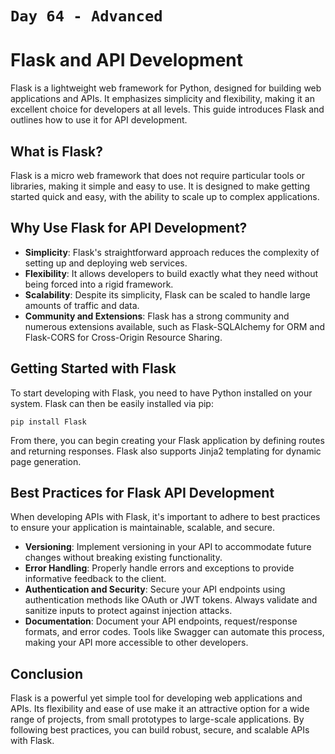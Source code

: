 # `Day 64 - Advanced`

# Flask and API Development

Flask is a lightweight web framework for Python, designed for building web applications and APIs. It emphasizes simplicity and flexibility, making it an excellent choice for developers at all levels. This guide introduces Flask and outlines how to use it for API development.

## What is Flask?

Flask is a micro web framework that does not require particular tools or libraries, making it simple and easy to use. It is designed to make getting started quick and easy, with the ability to scale up to complex applications.

## Why Use Flask for API Development?

- **Simplicity**: Flask's straightforward approach reduces the complexity of setting up and deploying web services.
- **Flexibility**: It allows developers to build exactly what they need without being forced into a rigid framework.
- **Scalability**: Despite its simplicity, Flask can be scaled to handle large amounts of traffic and data.
- **Community and Extensions**: Flask has a strong community and numerous extensions available, such as Flask-SQLAlchemy for ORM and Flask-CORS for Cross-Origin Resource Sharing.

## Getting Started with Flask

To start developing with Flask, you need to have Python installed on your system. Flask can then be easily installed via pip:

```
pip install Flask
```

From there, you can begin creating your Flask application by defining routes and returning responses. Flask also supports Jinja2 templating for dynamic page generation.

## Best Practices for Flask API Development

When developing APIs with Flask, it's important to adhere to best practices to ensure your application is maintainable, scalable, and secure.

- **Versioning**: Implement versioning in your API to accommodate future changes without breaking existing functionality.
- **Error Handling**: Properly handle errors and exceptions to provide informative feedback to the client.
- **Authentication and Security**: Secure your API endpoints using authentication methods like OAuth or JWT tokens. Always validate and sanitize inputs to protect against injection attacks.
- **Documentation**: Document your API endpoints, request/response formats, and error codes. Tools like Swagger can automate this process, making your API more accessible to other developers.

## Conclusion

Flask is a powerful yet simple tool for developing web applications and APIs. Its flexibility and ease of use make it an attractive option for a wide range of projects, from small prototypes to large-scale applications. By following best practices, you can build robust, secure, and scalable APIs with Flask.
